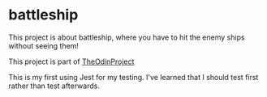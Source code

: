 # battleship

This project is about battleship, where you have to hit the enemy ships without seeing them!

This project is part of <a href='https://www.theodinproject.com/lessons/node-path-javascript-battleship'>TheOdinProject</a>

This is my first using Jest for my testing. I've learned that I should test first rather than test afterwards.

